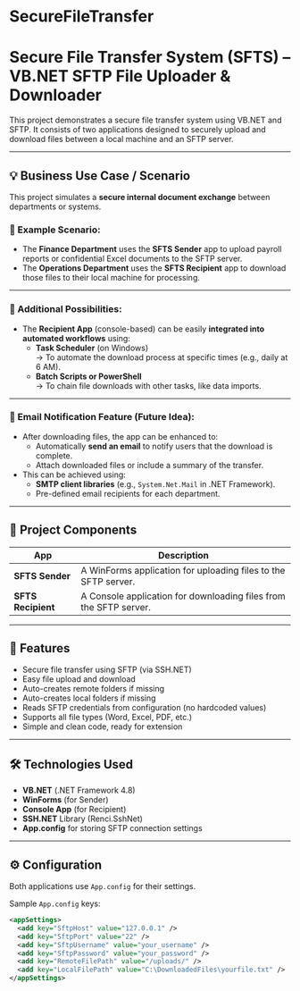 # SecureFileTransfer
# Secure File Transfer System (SFTS) – VB.NET SFTP File Uploader & Downloader

This project demonstrates a secure file transfer system using VB.NET and SFTP. It consists of two applications designed to securely upload and download files between a local machine and an SFTP server.

---

## 💡 Business Use Case / Scenario

This project simulates a **secure internal document exchange** between departments or systems.

### 🔹 Example Scenario:
- The **Finance Department** uses the **SFTS Sender** app to upload payroll reports or confidential Excel documents to the SFTP server.
- The **Operations Department** uses the **SFTS Recipient** app to download those files to their local machine for processing.

---

### 🔹 Additional Possibilities:
- The **Recipient App** (console-based) can be easily **integrated into automated workflows** using:
  - **Task Scheduler** (on Windows)  
    → To automate the download process at specific times (e.g., daily at 6 AM).
  - **Batch Scripts or PowerShell**  
    → To chain file downloads with other tasks, like data imports.

---

### 🔹 Email Notification Feature (Future Idea):
- After downloading files, the app can be enhanced to:
  - Automatically **send an email** to notify users that the download is complete.
  - Attach downloaded files or include a summary of the transfer.
- This can be achieved using:
  - **SMTP client libraries** (e.g., `System.Net.Mail` in .NET Framework).
  - Pre-defined email recipients for each department.

---

## 📁 Project Components

| App             | Description                                  |
|-----------------|----------------------------------------------|
| **SFTS Sender** | A WinForms application for uploading files to the SFTP server. |
| **SFTS Recipient** | A Console application for downloading files from the SFTP server. |

---

## 🚀 Features
- Secure file transfer using SFTP (via SSH.NET)
- Easy file upload and download
- Auto-creates remote folders if missing
- Auto-creates local folders if missing
- Reads SFTP credentials from configuration (no hardcoded values)
- Supports all file types (Word, Excel, PDF, etc.)
- Simple and clean code, ready for extension

---

## 🛠️ Technologies Used
- **VB.NET** (.NET Framework 4.8)
- **WinForms** (for Sender)
- **Console App** (for Recipient)
- **SSH.NET** Library (Renci.SshNet)
- **App.config** for storing SFTP connection settings

---

## ⚙️ Configuration

Both applications use `App.config` for their settings.

Sample `App.config` keys:
```xml
<appSettings>
  <add key="SftpHost" value="127.0.0.1" />
  <add key="SftpPort" value="22" />
  <add key="SftpUsername" value="your_username" />
  <add key="SftpPassword" value="your_password" />
  <add key="RemoteFilePath" value="/uploads/" />
  <add key="LocalFilePath" value="C:\DownloadedFiles\yourfile.txt" />
</appSettings>
